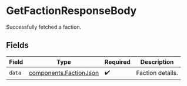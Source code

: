# GetFactionResponseBody

Successfully fetched a faction.


## Fields

| Field                                                            | Type                                                             | Required                                                         | Description                                                      |
| ---------------------------------------------------------------- | ---------------------------------------------------------------- | ---------------------------------------------------------------- | ---------------------------------------------------------------- |
| `data`                                                           | [components.FactionJson](../../models/components/factionjson.md) | :heavy_check_mark:                                               | Faction details.                                                 |